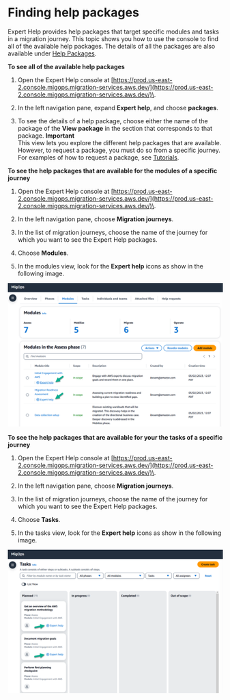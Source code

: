 # Finding help packages<a name="viewing-packages"></a>

Expert Help provides help packages that target specific modules and tasks in a migration journey\. This topic shows you how to use the console to find all of the available help packages\. The details of all the packages are also available under [Help Packages](help-packages.md)\.

**To see all of the available help packages**

1. Open the Expert Help console at [https://prod.us-east-2.console.migops.migration-services.aws.dev/](https://prod.us-east-2.console.migops.migration-services.aws.dev/)\.

1. In the left navigation pane, expand **Expert help**, and choose **packages**\.

1. To see the details of a help package, choose either the name of the package of the **View package** in the section that corresponds to that package\.
**Important**  
This view lets you explore the different help packages that are available\. However, to request a package, you must do so from a specific journey\. For examples of how to request a package, see [Tutorials](tutorials.md)\.

**To see the help packages that are available for the modules of a specific journey**

1. Open the Expert Help console at [https://prod.us-east-2.console.migops.migration-services.aws.dev/](https://prod.us-east-2.console.migops.migration-services.aws.dev/)\.

1. In the left navigation pane, choose **Migration journeys**\.

1. In the list of migration journeys, choose the name of the journey for which you want to see the Expert Help packages\.

1. Choose **Modules**\.

1. In the modules view, look for the **Expert help** icons as show in the following image\.

![\[alt_text\]](./images/multiple-modules-with-expert-help.png)

**To see the help packages that are available for your the tasks of a specific journey**

1. Open the Expert Help console at [https://prod.us-east-2.console.migops.migration-services.aws.dev/](https://prod.us-east-2.console.migops.migration-services.aws.dev/)\.

1. In the left navigation pane, choose **Migration journeys**\.

1. In the list of migration journeys, choose the name of the journey for which you want to see the Expert Help packages\.

1. Choose **Tasks**\.

1. In the tasks view, look for the **Expert help** icons as show in the following image\.

![\[alt_text\]](./images/multiple-tasks-with-expert-help.png)